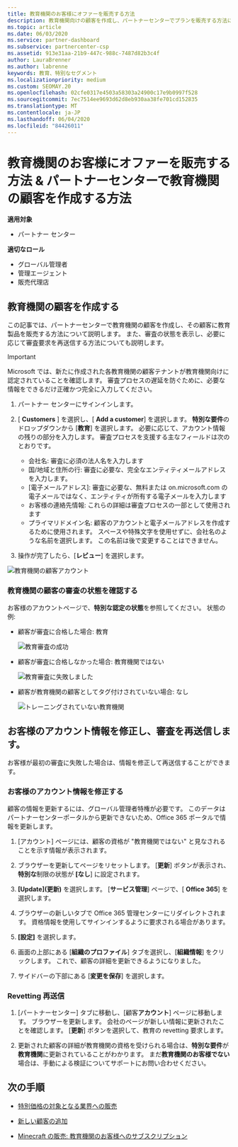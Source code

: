 ```yaml
---
title: 教育機関のお客様にオファーを販売する方法
description: 教育機関向けの顧客を作成し、パートナーセンターでプランを販売する方法について説明します。
ms.topic: article
ms.date: 06/03/2020
ms.service: partner-dashboard
ms.subservice: partnercenter-csp
ms.assetid: 913e31aa-21b9-447c-988c-7487d82b3c4f
author: LauraBrenner
ms.author: labrenne
keywords: 教育、特別なセグメント
ms.localizationpriority: medium
ms.custom: SEOMAY.20
ms.openlocfilehash: 02cfe0317e4503a58303a24900c17e9b0997f528
ms.sourcegitcommit: 7ec7514ee9693d62d8eb930aa38fe701cd152835
ms.translationtype: MT
ms.contentlocale: ja-JP
ms.lasthandoff: 06/04/2020
ms.locfileid: "84426011"
---
```

# <a name="how-to-sell-offers-to-education-customers--how-to-create-an-education-customer-in-partner-center"></a>教育機関のお客様にオファーを販売する方法 & パートナーセンターで教育機関の顧客を作成する方法

**適用対象**

- パートナー センター

**適切なロール**

- グローバル管理者
- 管理エージェント
- 販売代理店

## <a name="create-an-education-customer"></a>教育機関の顧客を作成する

この記事では、パートナーセンターで教育機関の顧客を作成し、その顧客に教育製品を販売する方法について説明します。 また、審査の状態を表示し、必要に応じて審査要求を再送信する方法についても説明します。

> [!IMPORTANT]
> Microsoft では、新たに作成された各教育機関の顧客テナントが教育機関向けに認定されていることを確認します。  審査プロセスの遅延を防ぐために、必要な情報をできるだけ正確かつ完全に入力してください。

1. パートナー センターにサインインします。

2. [ **Customers** ] を選択し、[ **Add a customer**] を選択します。 **特別な要件**のドロップダウンから [**教育**] を選択します。  必要に応じて、アカウント情報の残りの部分を入力します。  審査プロセスを支援する主なフィールドは次のとおりです。

   - 会社名: 審査に必須の法人名を入力します
   - 国/地域と住所の行: 審査に必要な、完全なエンティティメールアドレスを入力します。
   - [電子メールアドレス]: 審査に必要な、無料または on.microsoft.com の電子メールではなく、エンティティが所有する電子メールを入力します
   - お客様の連絡先情報: これらの詳細は審査プロセスの一部として使用されます
   - プライマリドメイン名: 顧客のアカウントと電子メールアドレスを作成するために使用されます。  スペースや特殊文字を使用せずに、会社名のような名前を選択します。  この名前は後で変更することはできません。

3. 操作が完了したら、[**レビュー**] を選択します。

![教育機関の顧客アカウント](images/eduaccountinfo.png)

### <a name="confirm-your-education-customers-vetting-status"></a>教育機関の顧客の審査の状態を確認する

お客様のアカウントページで、**特別な認定の状態**を参照してください。
状態の例:

- 顧客が審査に合格した場合: 教育

   ![教育審査の成功](images/edupassedvetting.png)

- 顧客が審査に合格しなかった場合: 教育機関ではない

   ![教育審査に失敗しました](images/edudidnotpassvetting.PNG)

- 顧客が教育機関の顧客としてタグ付けされていない場合: なし

   ![トレーニングされていない教育機関](images/edunottagged.PNG)

## <a name="correct-the-customer-account-info-and-resubmit-for-vetting"></a>お客様のアカウント情報を修正し、審査を再送信します。  

お客様が最初の審査に失敗した場合は、情報を修正して再送信することができます。

### <a name="correct-the-customer-account-information"></a>お客様のアカウント情報を修正する

顧客の情報を更新するには、グローバル管理者特権が必要です。 このデータはパートナーセンターポータルから更新できないため、Office 365 ポータルで情報を更新します。

1. [アカウント] ページには、顧客の資格が "教育機関ではない" と見なされることを示す情報が表示されます。

2. ブラウザーを更新してページをリセットします。 [**更新**] ボタンが表示され、**特別な**制限の状態が **[なし**] に設定されます。

3. **[Update]\(更新\)** を選択します。 [**サービス管理**] ページで、[ **Office 365**] を選択します。

4. ブラウザーの新しいタブで Office 365 管理センターにリダイレクトされます。 資格情報を使用してサインインするように要求される場合があります。

5. **[設定]** を選択します。

6. 画面の上部にある [**組織のプロファイル**] タブを選択し、[**組織情報**] をクリックします。 これで、顧客の詳細を更新できるようになりました。

7. サイドバーの下部にある [**変更を保存**] を選択します。  

### <a name="resubmit-for-revetting"></a>Revetting 再送信

1. [パートナーセンター] タブに移動し、[顧客**アカウント**] ページに移動します。 ブラウザーを更新します。 会社のページが新しい情報に更新されたことを確認します。 [**更新**] ボタンを選択して、教育の revetting 要求します。

2. 更新された顧客の詳細が教育機関の資格を受けられる場合は、**特別な要件**が**教育機関**に更新されていることがわかります。 まだ**教育機関のお客様でない**場合は、手動による検証についてサポートにお問い合わせください。

## <a name="next-steps"></a>次の手順

- [特別価格の対象となる業界への販売](get-special-pricing-for-offers.md)

- [新しい顧客の追加](add-a-new-customer.md)

- [Minecraft の販売: 教育機関のお客様へのサブスクリプション](minecraft-subscriptions.md)
